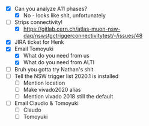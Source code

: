 - [x] Can you analyze A11 phases?
  - [x] No - looks like shit, unfortunately
- [ ] Strips connectivity!
  - [x] https://gitlab.cern.ch/atlas-muon-nsw-daq/nswstgctriggerconnectivitytest/-/issues/48
- [x] JIRA ticket for Henk
- [x] Email Tomoyuki
  - [x] What do you need from us
  - [x] What do you need from ALTI
- [ ] Bruh you gotta try Nathan's shit
- [ ] Tell the NSW trigger list 2020.1 is installed
  - [ ] Mention location
  - [ ] Make vivado2020 alias
  - [ ] Mention vivado 2018 still the default
- [ ] Email Claudio & Tomoyuki
  - [ ] Claudo
  - [ ] Tomoyuki
